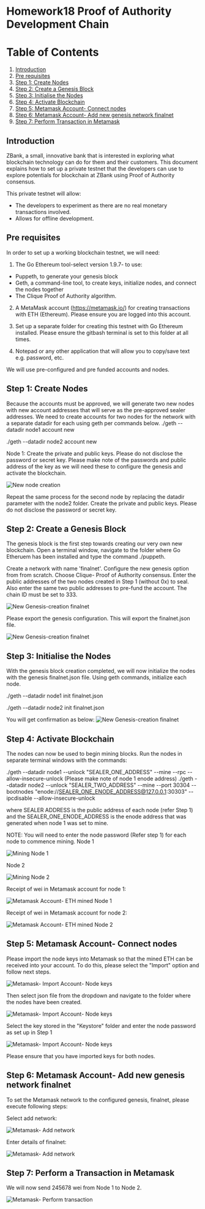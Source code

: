 # Homework18 Proof of Authority Development Chain

# Table of Contents
1. [Introduction](#Introduction)
2. [Pre requisites](#Paragraph1)
3. [Step 1: Create Nodes](#Paragraph2)
4. [Step 2: Create a Genesis Block](#Paragraph3) 
5. [Step 3: Initialise the Nodes](#Paragraph4) 
6. [Step 4: Activate Blockchain](#Paragraph5) 
7. [Step 5: Metamask Account- Connect nodes](#Paragraph6) 
8. [Step 6: Metamask Account- Add new genesis network finalnet](#Paragraph7) 
9. [Step 7: Perform Transaction in Metamask](#Paragraph8) 

## Introduction <a name="Introduction"></a>
ZBank, a small, innovative bank that is interested in exploring what blockchain technology can do for them and their customers. This document explains how to set up a private testnet that the developers can use to explore potentials for blockchain at ZBank using Proof of Authority consensus.

This private testnet will allow:
- The developers to experiment as there are no real monetary transactions involved.
- Allows for offline development.


## Pre requisites <a name="paragraph1"></a>

In order to set up a working blockchain testnet, we will need:

1. The Go Ethereum tool-select version 1.9.7- to use:
- Puppeth, to generate your genesis block
- Geth, a command-line tool, to create keys, initialize nodes, and connect the nodes together
- The Clique Proof of Authority algorithm.

2. A MetaMask account (https://metamask.io/) for creating transactions with ETH (Ethereum). Please ensure you are logged into this account.

3. Set up a separate folder for creating this testnet with Go Ethereum installed. Please ensure the gitbash terminal is set to this folder at all times.

4. Notepad or any other application that will allow you to copy/save text e.g. password, etc.

We will use pre-configured and pre funded accounts and nodes.

## Step 1: Create Nodes <a name="paragraph2"></a>

Because the accounts must be approved, we will generate two new nodes with new account addresses that will serve as the pre-approved sealer addresses. We need to create accounts for two nodes for the network with a separate datadir for each using geth per commands below. 
./geth --datadir node1 account new

./geth --datadir node2 account new

Node 1: Create the private and public keys. Please do not disclose the password or secret key. Please make note of the passwords and public address of the key as we will need these to configure the genesis and activate the blockchain.

![New node creation](https://github.com/Renumelb/HW18/blob/main/Screenshots/Node%20creation.PNG)


Repeat the same process for the second node by replacing the datadir parameter with the node2 folder. Create the private and public keys. Please do not disclose the password or secret key.


## Step 2: Create a Genesis Block <a name="paragraph3"></a>


The genesis block is the first step towards creating our very own new blockchain. Open a terminal window, navigate to the folder where Go Etheruem has been installed and type the command ./puppeth.

Create a network with name 'finalnet'. Configure the new genesis option from from scratch. Choose Clique- Proof of Authority consensus. Enter the public addresses of the two nodes created in Step 1 (without 0x) to seal. Also enter the same two public addresses to pre-fund the account. The chain ID must be set to 333.

![New Genesis-creation finalnet](https://github.com/Renumelb/HW18/blob/main/Screenshots/Finalgenesis.PNG)

Please export the genesis configuration. This will export the finalnet.json file.


![New Genesis-creation finalnet](https://github.com/Renumelb/HW18/blob/main/Screenshots/finalnetjason.PNG)


## Step 3: Initialise the Nodes <a name="paragraph4"></a>

With the genesis block creation completed, we will now initialize the nodes with the genesis finalnet.json file. Using geth commands, initialize each node.

./geth --datadir node1 init finalnet.json

./geth --datadir node2 init finalnet.json

You will get confirmation as below:
![New Genesis-creation finalnet](https://github.com/Renumelb/HW18/blob/main/Screenshots/node%20initilisation.PNG)


## Step 4: Activate Blockchain <a name="paragraph5"></a>

The nodes can now be used to begin mining blocks. Run the nodes in separate terminal windows with the commands:

./geth --datadir node1 --unlock "SEALER_ONE_ADDRESS" --mine --rpc --allow-insecure-unlock (Please make note of node 1 enode address)
./geth --datadir node2 --unlock "SEALER_TWO_ADDRESS" --mine --port 30304 --bootnodes "enode://SEALER_ONE_ENODE_ADDRESS@127.0.0.1:30303" --ipcdisable --allow-insecure-unlock

where SEALER ADDRESS is the public address of each node (refer Step 1) and
the SEALER_ONE_ENODE_ADDRESS is the enode address that was generated when node 1 was set to mine.

NOTE: You will need to enter the node password (Refer step 1) for each node to commence mining.
Node 1

![Mining Node 1](https://github.com/Renumelb/HW18/blob/main/Screenshots/Node1mining.PNG)

Node 2

![Mining Node 2](https://github.com/Renumelb/HW18/blob/main/Screenshots/Node2mining.PNG)

Receipt of wei in Metamask account for node 1:

![Metamask Account- ETH mined Node 1](https://github.com/Renumelb/HW18/blob/main/Screenshots/Metamask%20node1.PNG)

Receipt of wei in Metamask account for node 2:

![Metamask Account- ETH mined Node 2](https://github.com/Renumelb/HW18/blob/main/Screenshots/Metamasknode2.PNG)

## Step 5: Metamask Account- Connect nodes  <a name="paragraph6"></a>


Please import the node keys into Metamask so that the mined ETH can be received into your account. To do this, please select the "Import" option and follow next steps.

![Metamask- Import Account- Node keys](https://github.com/Renumelb/HW18/blob/main/Screenshots/Metamaskimport1.PNG)


Then select json file from the dropdown and navigate to the folder where the nodes have been created. 

![Metamask- Import Account- Node keys](https://github.com/Renumelb/HW18/blob/main/Screenshots/Metamaskimport2.PNG)

Select the key stored in the "Keystore" folder and enter the node password as set up in Step 1

![Metamask- Import Account- Node keys](https://github.com/Renumelb/HW18/blob/main/Screenshots/metamaskimport3.PNG)

Please ensure that you have imported keys for both nodes.

## Step 6: Metamask Account- Add new genesis network finalnet  <a name="paragraph7"></a>

To set the Metamask network to the configured genesis, finalnet, please execute following steps:

Select add network:

![Metamask- Add network](https://github.com/Renumelb/HW18/blob/main/Screenshots/metamaskaddnetwork1.PNG)

Enter details of finalnet:

![Metamask- Add network](https://github.com/Renumelb/HW18/blob/main/Screenshots/Metamaskaddnetwork2.PNG)


## Step 7: Perform a Transaction in Metamask  <a name="paragraph8"></a>

We will now send 245678 wei from Node 1 to Node 2.

![Metamask- Perform transaction](https://github.com/Renumelb/HW18/blob/main/Screenshots/Send%20txn.PNG)

